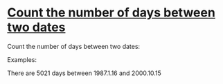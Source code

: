 # [Count the number of days between two dates](https://www.codewars.com/kata/count-the-number-of-days-between-two-dates "https://www.codewars.com/kata/59569ba543e2a8ebda00012a")

Count the number of days between two dates:

Examples:

There are 5021 days between 1987.1.16 and 2000.10.15